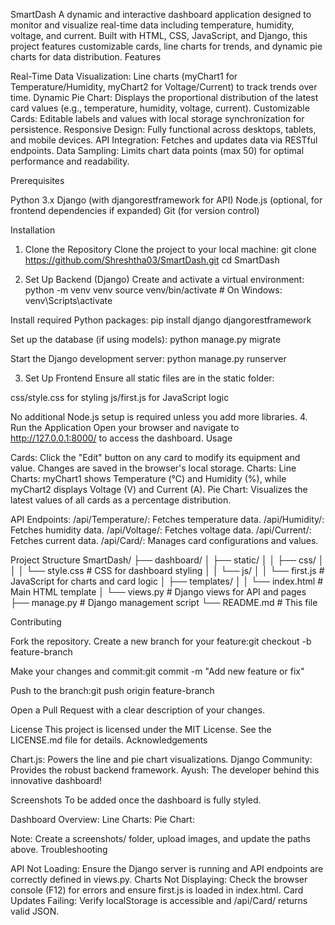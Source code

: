 SmartDash
A dynamic and interactive dashboard application designed to monitor and visualize real-time data including temperature, humidity, voltage, and current. Built with HTML, CSS, JavaScript, and Django, this project features customizable cards, line charts for trends, and dynamic pie charts for data distribution.
Features

Real-Time Data Visualization: Line charts (myChart1 for Temperature/Humidity, myChart2 for Voltage/Current) to track trends over time.
Dynamic Pie Chart: Displays the proportional distribution of the latest card values (e.g., temperature, humidity, voltage, current).
Customizable Cards: Editable labels and values with local storage synchronization for persistence.
Responsive Design: Fully functional across desktops, tablets, and mobile devices.
API Integration: Fetches and updates data via RESTful endpoints.
Data Sampling: Limits chart data points (max 50) for optimal performance and readability.

Prerequisites

Python 3.x
Django (with djangorestframework for API)
Node.js (optional, for frontend dependencies if expanded)
Git (for version control)

Installation
1. Clone the Repository
Clone the project to your local machine:
git clone https://github.com/Shreshtha03/SmartDash.git
cd SmartDash

2. Set Up Backend (Django)
Create and activate a virtual environment:
python -m venv venv
source venv/bin/activate  # On Windows: venv\Scripts\activate

Install required Python packages:
pip install django djangorestframework

Set up the database (if using models):
python manage.py migrate

Start the Django development server:
python manage.py runserver

3. Set Up Frontend
Ensure all static files are in the static folder:

css/style.css for styling
js/first.js for JavaScript logic

No additional Node.js setup is required unless you add more libraries.
4. Run the Application
Open your browser and navigate to http://127.0.0.1:8000/ to access the dashboard.
Usage

Cards: Click the "Edit" button on any card to modify its equipment and value. Changes are saved in the browser's local storage.
Charts:
Line Charts: myChart1 shows Temperature (°C) and Humidity (%), while myChart2 displays Voltage (V) and Current (A).
Pie Chart: Visualizes the latest values of all cards as a percentage distribution.


API Endpoints:
/api/Temperature/: Fetches temperature data.
/api/Humidity/: Fetches humidity data.
/api/Voltage/: Fetches voltage data.
/api/Current/: Fetches current data.
/api/Card/: Manages card configurations and values.



Project Structure
SmartDash/
├── dashboard/
│   ├── static/
│   │   ├── css/
│   │   │   └── style.css    # CSS for dashboard styling
│   │   └── js/
│   │       └── first.js     # JavaScript for charts and card logic
│   ├── templates/
│   │   └── index.html       # Main HTML template
│   └── views.py            # Django views for API and pages
├── manage.py                # Django management script
└── README.md                # This file

Contributing

Fork the repository.
Create a new branch for your feature:git checkout -b feature-branch


Make your changes and commit:git commit -m "Add new feature or fix"


Push to the branch:git push origin feature-branch


Open a Pull Request with a clear description of your changes.

License
This project is licensed under the MIT License. See the LICENSE.md file for details.
Acknowledgements

Chart.js: Powers the line and pie chart visualizations.
Django Community: Provides the robust backend framework.
Ayush: The developer behind this innovative dashboard!

Screenshots
To be added once the dashboard is fully styled.

Dashboard Overview: 
Line Charts: 
Pie Chart: 

Note: Create a screenshots/ folder, upload images, and update the paths above.
Troubleshooting

API Not Loading: Ensure the Django server is running and API endpoints are correctly defined in views.py.
Charts Not Displaying: Check the browser console (F12) for errors and ensure first.js is loaded in index.html.
Card Updates Failing: Verify localStorage is accessible and /api/Card/ returns valid JSON.
